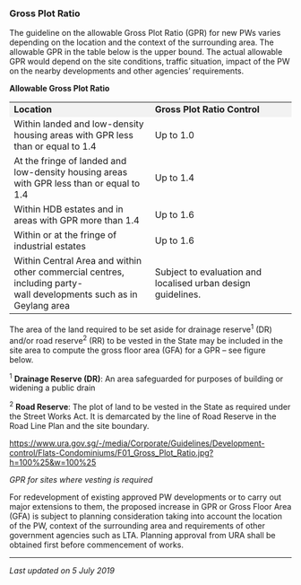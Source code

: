 ### Gross Plot Ratio

The guideline on the allowable Gross Plot Ratio (GPR) for new PWs varies
depending on the location and the context of the surrounding area. The
allowable GPR in the table below is the upper bound. The actual
allowable GPR would depend on the site conditions, traffic situation,
impact of the PW on the nearby developments and other agencies’
requirements.

**Allowable Gross Plot Ratio**

<table>
<tbody>
<tr class="odd">
<td
style="width: 50%; background-color: #f2f2f2"><strong>Location</strong></td>
<td style="width: 50%; background-color: #f2f2f2"><strong>Gross Plot
Ratio Control</strong></td>
</tr>
<tr class="even">
<td>Within landed and low-density housing areas with GPR less than or
equal to 1.4</td>
<td>Up to 1.0</td>
</tr>
<tr class="odd">
<td>At the fringe of landed and low-density housing areas with GPR less
than or equal to 1.4</td>
<td>Up to 1.4</td>
</tr>
<tr class="even">
<td>Within HDB estates and in areas with GPR more than 1.4</td>
<td>Up to 1.6</td>
</tr>
<tr class="odd">
<td>Within or at the fringe of industrial estates</td>
<td>Up to 1.6</td>
</tr>
<tr class="even">
<td>Within Central Area and within other commercial centres, including
party-wall developments such as in Geylang area</td>
<td>Subject to evaluation and localised urban design guidelines.</td>
</tr>
</tbody>
</table>

  

The area of the land required to be set aside for drainage
reserve<sup>1</sup> (DR) and/or road reserve<sup>2</sup> (RR) to be
vested in the State may be included in the site area to compute the
gross floor area (GFA) for a GPR – see figure below.

<sup>1</sup> **Drainage Reserve (DR)**: An area safeguarded for purposes
of building or widening a public drain

<sup>2</sup> **Road Reserve**: The plot of land to be vested in the
State as required under the Street Works Act. It is demarcated by the
line of Road Reserve in the Road Line Plan and the site boundary.

<https://www.ura.gov.sg/-/media/Corporate/Guidelines/Development-control/Flats-Condominiums/F01_Gross_Plot_Ratio.jpg?h=100%25&w=100%25>

*GPR for sites where vesting is required*

For redevelopment of existing approved PW developments or to carry out
major extensions to them, the proposed increase in GPR or Gross Floor
Area (GFA) is subject to planning consideration taking into account the
location of the PW, context of the surrounding area and requirements of
other government agencies such as LTA. Planning approval from URA shall
be obtained first before commencement of works.

------------------------------------------------------------------------

*Last updated on 5 July 2019*

### 
